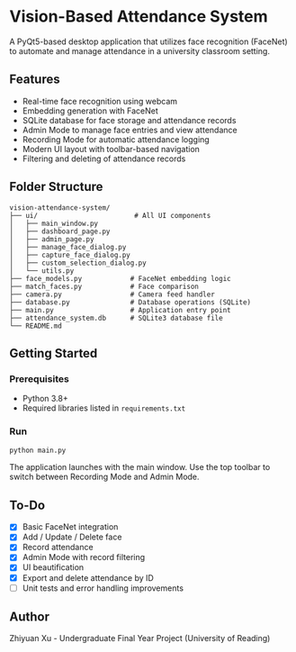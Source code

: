 # Vision-Based Attendance System

A PyQt5-based desktop application that utilizes face recognition (FaceNet) to automate and manage attendance in a university classroom setting.

## Features

- Real-time face recognition using webcam
- Embedding generation with FaceNet
- SQLite database for face storage and attendance records
- Admin Mode to manage face entries and view attendance
- Recording Mode for automatic attendance logging
- Modern UI layout with toolbar-based navigation
- Filtering and deleting of attendance records

## Folder Structure

```
vision-attendance-system/
├── ui/                        # All UI components
│   ├── main_window.py
│   ├── dashboard_page.py
│   ├── admin_page.py
│   ├── manage_face_dialog.py
│   ├── capture_face_dialog.py
│   ├── custom_selection_dialog.py
│   └── utils.py
├── face_models.py            # FaceNet embedding logic
├── match_faces.py            # Face comparison
├── camera.py                 # Camera feed handler
├── database.py               # Database operations (SQLite)
├── main.py                   # Application entry point
├── attendance_system.db      # SQLite3 database file
└── README.md
```

## Getting Started

### Prerequisites

- Python 3.8+
- Required libraries listed in `requirements.txt`

### Run

```bash
python main.py
```

The application launches with the main window. Use the top toolbar to switch between Recording Mode and Admin Mode.

## To-Do

- [x] Basic FaceNet integration
- [x] Add / Update / Delete face
- [x] Record attendance
- [x] Admin Mode with record filtering
- [x] UI beautification
- [x] Export and delete attendance by ID
- [ ] Unit tests and error handling improvements

## Author

Zhiyuan Xu - Undergraduate Final Year Project (University of Reading)

